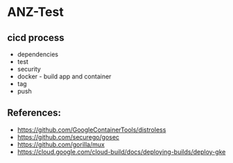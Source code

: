 # ANZ-Test

## cicd process

- dependencies
- test
- security
- docker - build app and container
- tag
- push

## References:
* https://github.com/GoogleContainerTools/distroless
* https://github.com/securego/gosec
* https://github.com/gorilla/mux
* https://cloud.google.com/cloud-build/docs/deploying-builds/deploy-gke
